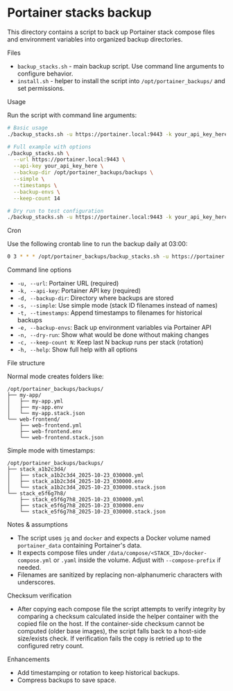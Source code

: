 # Portainer stacks backup

This directory contains a script to back up Portainer stack compose files and environment variables into organized backup directories.

Files

- `backup_stacks.sh` - main backup script. Use command line arguments to configure behavior.
- `install.sh` - helper to install the script into `/opt/portainer_backups/` and set permissions.

Usage

Run the script with command line arguments:

```bash
# Basic usage
./backup_stacks.sh -u https://portainer.local:9443 -k your_api_key_here

# Full example with options
./backup_stacks.sh \
  --url https://portainer.local:9443 \
  --api-key your_api_key_here \
  --backup-dir /opt/portainer_backups/backups \
  --simple \
  --timestamps \
  --backup-envs \
  --keep-count 14

# Dry run to test configuration
./backup_stacks.sh -u https://portainer.local:9443 -k your_api_key_here --dry-run
```

Cron

Use the following crontab line to run the backup daily at 03:00:

```bash
0 3 * * * /opt/portainer_backups/backup_stacks.sh -u https://portainer.local:9443 -k your_api_key -e -t >> /var/log/portainer_backup.log 2>&1
```

Command line options

- `-u, --url`: Portainer URL (required)
- `-k, --api-key`: Portainer API key (required)
- `-d, --backup-dir`: Directory where backups are stored
- `-s, --simple`: Use simple mode (stack ID filenames instead of names)
- `-t, --timestamps`: Append timestamps to filenames for historical backups
- `-e, --backup-envs`: Back up environment variables via Portainer API
- `-n, --dry-run`: Show what would be done without making changes
- `-c, --keep-count N`: Keep last N backup runs per stack (rotation)
- `-h, --help`: Show full help with all options

File structure

Normal mode creates folders like:

```
/opt/portainer_backups/backups/
├── my-app/
│   ├── my-app.yml
│   ├── my-app.env
│   └── my-app.stack.json
└── web-frontend/
    ├── web-frontend.yml
    ├── web-frontend.env
    └── web-frontend.stack.json
```

Simple mode with timestamps:

```
/opt/portainer_backups/backups/
├── stack_a1b2c3d4/
│   ├── stack_a1b2c3d4_2025-10-23_030000.yml
│   ├── stack_a1b2c3d4_2025-10-23_030000.env
│   └── stack_a1b2c3d4_2025-10-23_030000.stack.json
└── stack_e5f6g7h8/
    ├── stack_e5f6g7h8_2025-10-23_030000.yml
    ├── stack_e5f6g7h8_2025-10-23_030000.env
    └── stack_e5f6g7h8_2025-10-23_030000.stack.json
```

Notes & assumptions

- The script uses `jq` and `docker` and expects a Docker volume named `portainer_data` containing Portainer's data.
- It expects compose files under `/data/compose/<STACK_ID>/docker-compose.yml` or `.yaml` inside the volume. Adjust with `--compose-prefix` if needed.
- Filenames are sanitized by replacing non-alphanumeric characters with underscores.

Checksum verification

- After copying each compose file the script attempts to verify integrity by comparing a checksum calculated inside the helper container with the copied file on the host. If the container-side checksum cannot be computed (older base images), the script falls back to a host-side size/exists check. If verification fails the copy is retried up to the configured retry count.

Enhancements

- Add timestamping or rotation to keep historical backups.
- Compress backups to save space.
